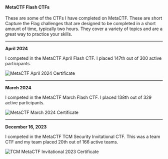 #### MetaCTF Flash CTFs

These are some of the CTFs I have completed on MetaCTF. These are short Capture the Flag challenges that are designed to be completed in a short amount of time, typically two hours. They cover a variety of topics and are a great way to practice your skills.

---

**April 2024**

I competed in the MetaCTF April Flash CTF. I placed 147th out of 300 active participants.

![MetaCTF April 2024 Certificate](Images/Certificates/MetaCTF/MetaCTF_April_2024_Flash_CTF_Certficate.png)

---

**March 2024**

I competed in the MetaCTF March Flash CTF. I placed 138th out of 329 active participants.

![MetaCTF March 2024 Certificate](Images/Certificates/MetaCTF/MetaCTF_March_2024_Flash_CTF_Certficate.png)

---

**December 16, 2023**

I competed in the MetaCTF TCM Security Invitational CTF. This was a team CTF and my team placed 20th out of 166 active teams.

![TCM MetaCTF Invitational 2023 Certificate](Images/Certificates/MetaCTF/TCM_MetaCTF_Invitational_CTF_2023_Certificate.png)
